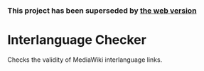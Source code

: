 ### This project has been superseded by [the web version](https://git.fwdekker.com/FWDekker/interlanguage-checker)

# Interlanguage Checker
Checks the validity of MediaWiki interlanguage links.
